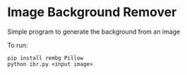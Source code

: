 
# Image Background Remover

Simple program to generate the background from an image

To run:

```
pip install rembg Pillow
python ibr.py <input image>
```
